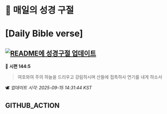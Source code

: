 # 🙏 매일의 성경 구절
# [Daily Bible verse]
## [![README에 성경구절 업데이트](https://github.com/DONGSUKA/first_test/actions/workflows/update-readme-bible.yml/badge.svg)](https://github.com/DONGSUKA/first_test/actions/workflows/update-readme-bible.yml)
<!-- START_BIBLE_VERSE -->
📖 **시편 144:5**
> 여호와여 주의 하늘을 드리우고 강림하시며 산들에 접촉하사 연기를 내게 하소서

🕊️ _업데이트 시각: 2025-09-15 14:31:44 KST_
  <!-- END_BIBLE_VERSE -->
## GITHUB_ACTION
